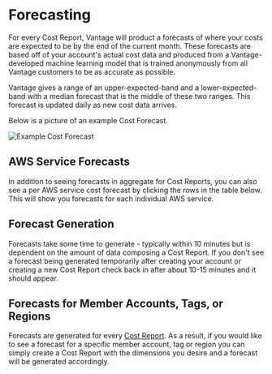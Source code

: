 # Forecasting 

For every Cost Report, Vantage will product a forecasts of where your costs are expected to be by the end of the current month. These forecasts are based off of your account's actual cost data and produced from a Vantage-developed machine learning model that is trained anonymously from all Vantage customers to be as accurate as possible. 

Vantage gives a range of an upper-expected-band and a lower-expected-band with a median forecast that is the middle of these two ranges. This forecast is updated daily as new cost data arrives. 

Below is a picture of an example Cost Forecast.

![Example Cost Forecast](/img/forecasting.png)

## AWS Service Forecasts

In addition to seeing forecasts in aggregate for Cost Reports, you can also see a per AWS service cost forecast by clicking the rows in the table below. This will show you forecasts for each individual AWS service. 

## Forecast Generation

Forecasts take some time to generate - typically within 10 minutes but is dependent on the amount of data composing a Cost Report. If you don't see a forecast being generated temporarily after creating your account or creating a new Cost Report check back in after about 10-15 minutes and it should appear. 

## Forecasts for Member Accounts, Tags, or Regions

Forecasts are generated for every [Cost Report](/cost_reports). As a result, if you would like to see a forecast for a specific member account, tag or region you can simply create a Cost Report with the dimensions you desire and a forecast will be generated accordingly. 